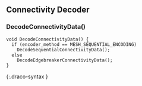 
## Connectivity Decoder

### DecodeConnectivityData()

~~~~~
void DecodeConnectivityData() {
  if (encoder_method == MESH_SEQUENTIAL_ENCODING)
    DecodeSequentialConnectivityData();
  else
    DecodeEdgebreakerConnectivityData();
}

~~~~~
{:.draco-syntax }
